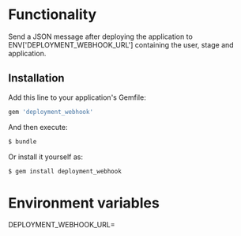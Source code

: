 # Functionality
Send a JSON message after deploying the application to ENV['DEPLOYMENT_WEBHOOK_URL']
containing the user, stage and application.

## Installation
Add this line to your application's Gemfile:

```ruby
gem 'deployment_webhook'
```

And then execute:
```bash
$ bundle
```

Or install it yourself as:
```bash
$ gem install deployment_webhook
```

# Environment variables
DEPLOYMENT_WEBHOOK_URL=<link to dev dash application>